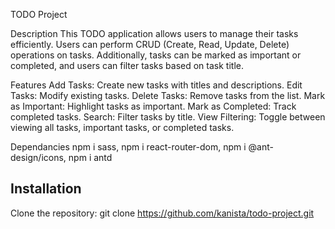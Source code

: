 TODO Project

Description
This TODO application allows users to manage their tasks efficiently. Users can perform CRUD (Create, Read, Update, Delete) operations on tasks. Additionally, tasks can be marked as important or completed, and users can filter tasks based on task title.

Features
Add Tasks: Create new tasks with titles and descriptions.
Edit Tasks: Modify existing tasks.
Delete Tasks: Remove tasks from the list.
Mark as Important: Highlight tasks as important.
Mark as Completed: Track completed tasks.
Search: Filter tasks by title.
View Filtering: Toggle between viewing all tasks, important tasks, or completed tasks.

Dependancies
npm i sass,
npm i react-router-dom,
npm i @ant-design/icons,
npm i antd

## Installation
Clone the repository:
  git clone https://github.com/kanista/todo-project.git

   
